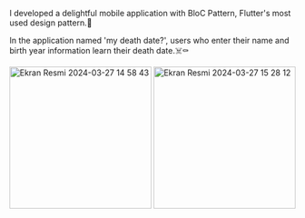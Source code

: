 I developed a delightful mobile application with BloC Pattern, Flutter's most used design pattern.📱

In the application named 'my death date?', users who enter their name and birth year information learn their death date.☠️⚰️

<img width="250" alt="Ekran Resmi 2024-03-27 14 58 43" src="https://github.com/omerfi66/DeathTime-/assets/120007024/d1be62d0-8fd1-49fe-b2bb-4feb9225844e">
<img width="250" alt="Ekran Resmi 2024-03-27 15 28 12" src="https://github.com/omerfi66/DeathTime-/assets/120007024/29b02eb9-a4d4-4c43-9d2a-31ffd0fcb021">
